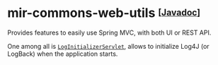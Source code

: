 # mir-commons-web-utils <sup><sub>[[Javadoc](https://svaponi.github.io/mir-commons/mir-commons-web-utils)]</sub></sup>

Provides features to easily use Spring MVC, with both UI or REST API.


One among all is [`LogInitializerServlet`](https://github.com/svaponi/mir-commons/blob/master/mir-commons-web-utils/src/main/java/it/miriade/commons/web/configuration/LogInitializerServlet.java), allows to initialize Log4J (or LogBack) when the application starts.
